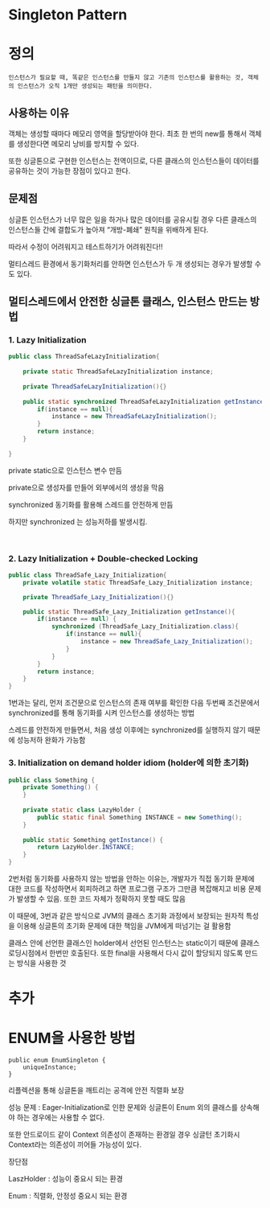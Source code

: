 # Singleton Pattern

# 정의

    인스턴스가 필요할 때, 똑같은 인스턴스를 만들지 않고 기존의 인스턴스를 활용하는 것, 객체의 인스턴스가 오직 1개만 생성되는 패턴을 의미한다. 

## 사용하는 이유

객체는 생성할 때마다 메모리 영역을 할당받아야 한다. 최초 한 번의 new를 통해서 객체를 생성한다면 메모리 낭비를 방지할 수 있다. 

또한 싱글톤으로 구현한 인스턴스는 전역이므로, 다른 클래스의 인스턴스들이 데이터를 공유하는 것이 가능한 장점이 있다고 한다.
<br>

## 문제점

싱글톤 인스턴스가 너무 많은 일을 하거나 많은 데이터를 공유시킬 경우 다른 클래스의 인스턴스들 간에 결합도가 높아져 “개방-폐쇄” 원칙을 위배하게 된다.

따라서 수정이 어려워지고 테스트하기가 어려워진다!!

멀티스레드 환경에서 동기화처리를 안하면 인스턴스가 두 개 생성되는 경우가 발생할 수도 있다. 
<br>

## 멀티스레드에서 안전한 싱글톤 클래스, 인스턴스 만드는 방법

### 1. ****Lazy Initialization****

```java
public class ThreadSafeLazyInitialization{
 
    private static ThreadSafeLazyInitialization instance;
 
    private ThreadSafeLazyInitialization(){}
     
    public static synchronized ThreadSafeLazyInitialization getInstance(){
        if(instance == null){
            instance = new ThreadSafeLazyInitialization();
        }
        return instance;
    }
 
}
```

private static으로 인스턴스 변수 만듬

private으로 생성자를 만들어 외부에서의 생성을 막음

synchronized 동기화를 활용해 스레드를 안전하게 만듬

하지만 synchronized 는 성능저하를 발생시킴.

<br>

### 2. ****Lazy Initialization + Double-checked Locking****

```java
public class ThreadSafe_Lazy_Initialization{
    private volatile static ThreadSafe_Lazy_Initialization instance;

    private ThreadSafe_Lazy_Initialization(){}

    public static ThreadSafe_Lazy_Initialization getInstance(){
    	if(instance == null) {
        	synchronized (ThreadSafe_Lazy_Initialization.class){
                if(instance == null){
                    instance = new ThreadSafe_Lazy_Initialization();
                }
            }
        }
        return instance;
    }
}
```

1번과는 달리, 먼저 조건문으로 인스턴스의 존재 여부를 확인한 다음 두번째 조건문에서 synchronized를 통해 동기화를 시켜 인스턴스를 생성하는 방법

스레드를 안전하게 만들면서, 처음 생성 이후에는 synchronized를 실행하지 않기 때문에 성능저하 완화가 가능함
<br>

### 3. ****Initialization on demand holder idiom (holder에 의한 초기화)****

```java
public class Something {
    private Something() {
    }
 
    private static class LazyHolder {
        public static final Something INSTANCE = new Something();
    }
 
    public static Something getInstance() {
        return LazyHolder.INSTANCE;
    }
}
```

2번처럼 동기화를 사용하지 않는 방법을 안하는 이유는, 개발자가 직접 동기화 문제에 대한 코드를 작성하면서 회피하려고 하면 프로그램 구조가 그만큼 복잡해지고 비용 문제가 발생할 수 있음. 또한 코드 자체가 정확하지 못할 때도 많음

이 때문에, 3번과 같은 방식으로 JVM의 클래스 초기화 과정에서 보장되는 원자적 특성을 이용해 싱글톤의 초기화 문제에 대한 책임을 JVM에게 떠넘기는 걸 활용함

클래스 안에 선언한 클래스인 holder에서 선언된 인스턴스는 static이기 때문에 클래스 로딩시점에서 한번만 호출된다. 또한 final을 사용해서 다시 값이 할당되지 않도록 만드는 방식을 사용한 것

# 추가

# ENUM을 사용한 방법

```
public enum EnumSingleton {
    uniqueInstance;
}
```

리플렉션을 통해 싱글톤을 깨트리는 공격에 안전
직렬화 보장

성능 문제 : Eager-Initialization로 인한 문제와 싱글톤이 Enum 외의 클래스를 상속해야 하는 경우에는 사용할 수 없다.

또한 안드로이드 같이 Context 의존성이 존재하는 환경일 경우 싱글턴 초기화시 Context라는 의존성이 끼어들 가능성이 있다.


장단점

LaszHolder : 성능이 중요시 되는 환경

Enum : 직렬화, 안정성 중요시 되는 환경
 
